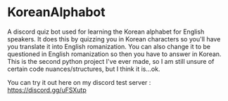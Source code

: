# KoreanAlphabot
A discord quiz bot used for learning the Korean alphabet for English speakers. It does this by quizzing you in Korean characters so you'll have you translate it into English romanization. You can also change it to be questioned in English romanization so then you have to answer in Korean. This is the second python project I've ever made, so I am still unsure of certain code nuances/structures, but I think it is...ok.

You can try it out here on my discord test server : https://discord.gg/uFSXutp

